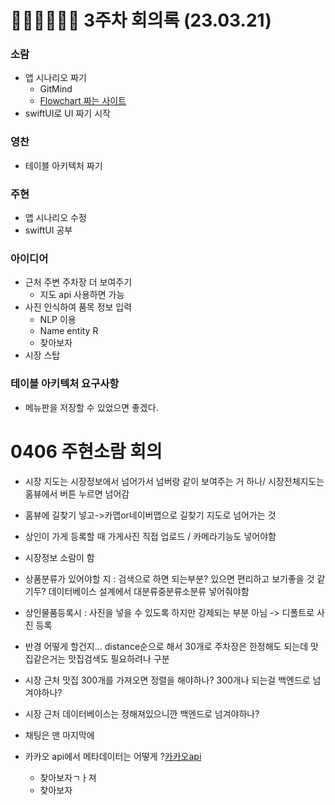 # 👩🏻‍💻🥷👨‍🌾 3주차 회의록 (23.03.21)

### 소람
- 앱 시나리오 짜기
    - GitMind
    - [Flowchart 짜는 사이트](https://app.diagrams.net/)
- swiftUI로 UI 짜기 시작

### 영찬
- 테이블 아키텍처 짜기

### 주현
- 앱 시나리오 수정
- swiftUI 공부

### 아이디어
- 근처 주변 주차장 더 보여주기
    - 지도 api 사용하면 가능
- 사진 인식하여 품목 정보 입력
    - NLP 이용
    - Name entity R
    - 찾아보자
- 시장 스탑

### 테이블 아키텍처 요구사항
- 메뉴판을 저장할 수 있었으면 좋겠다.

# 0406 주현소람 회의
- 시장 지도는 시장정보에서 넘어가서 넘버랑 같이 보여주는 거 하나/ 시장전체지도는 홈뷰에서 버튼 누르면 넘어감
- 홈뷰에 길찾기 넣고->카맵or네이버맵으로 길찾기 지도로 넘어가는 것
- 상인이 가게 등록할 때 가게사진 직접 업로드 / 카메라기능도 넣어야함
- 시장정보 소람이 함
- 상품분류가 있어야할 지 : 검색으로 하면 되는부분? 있으면 편리하고 보기좋을 것 같기두? 데이터베이스 설계에서 대분류중분류소분류 넣어줘야함
- 상인물품등록시 : 사진을 넣을 수 있도록 하지만 강제되는 부분 아님 -> 디폴트로 사진 등록
- 반경 어떻게 할건지... distance순으로 해서 30개로 주차장은 한정해도 되는데 맛집같은거는 맛집검색도 필요하려나 구분
- 시장 근처 맛집 300개를 가져오면 정렬을 해야하나? 300개나 되는걸 백엔드로 넘겨야하나? 
- 시장 근처 데이터베이스는 정해져있으니깐 백엔드로 넘겨야하나?
- 채팅은 맨 마지막에
- 카카오 api에서 메타데이터는 어떻게 ?[카카오api](https://developers.kakao.com/tool/rest-api/open/get/v2-local-search-keyword.%7Bformat%7D)

    - 찾아보자ㄱㅏ져
    - 찾아보자

